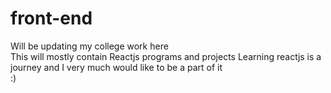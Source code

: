 # front-end     
Will be updating my college work here     
This will mostly contain Reactjs programs and projects
Learning reactjs is a journey and I very much would like to be a part of it     
:)
